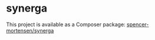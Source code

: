 # synerga

This project is available as a Composer package:
[spencer-mortensen/synerga](https://packagist.org/packages/spencer-mortensen/synerga)
